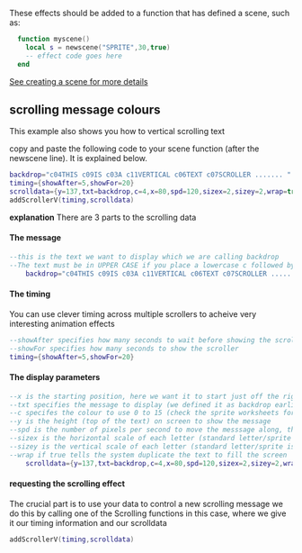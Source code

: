 These effects should be added to a function that has defined a scene, such as:

```lua
  function myscene()
    local s = newscene("SPRITE",30,true) 
    -- effect code goes here
  end
```
[See creating a scene for more details](https://github.com/HurrayBanana/DemoSceneCK/blob/main/CreatingAScene.md)

## scrolling message colours
This example also shows you how to vertical scrolling text

copy and paste the following code to your scene function (after the newscene line). It is explained below.

```lua
backdrop="c04THIS c09IS c03A c11VERTICAL c06TEXT c07SCROLLER ....... "
timing={showAfter=5,showFor=20}
scrolldata={y=137,txt=backdrop,c=4,x=80,spd=120,sizex=2,sizey=2,wrap=true,trans=0}
addScrollerV(timing,scrolldata)
```

**explanation** There are 3 parts to the scrolling data

#### The message
```lua
--this is the text we want to display which we are calling backdrop
--The text must be in UPPER CASE if you place a lowercase c followed by two digits 00 to 15 the colour of the drawn text will be changed
	backdrop="c04THIS c09IS c03A c11VERTICAL c06TEXT c07SCROLLER ....... "
``` 

#### The timing
You can use clever timing across multiple scrollers to acheive very interesting animation effects
```lua
--showAfter specifies how many seconds to wait before showing the scroller
--showFor specifies how many seconds to show the scroller
timing={showAfter=5,showFor=20}
```
#### The display parameters
```lua
--x is the starting position, here we want it to start just off the right hand side of the screen
--txt specifies the message to display (we defined it as backdrop earlier)
--c specifes the colour to use 0 to 15 (check the sprite worksheets for the colours)
--y is the height (top of the text) on screen to show the message
--spd is the number of pixels per second to move the messsage along, this would take a letter 4 seconds to cross the screen
--sizex is the horizontal scale of each letter (standard letter/sprite is 8 pixels wide)
--sizey is the vertical scale of each letter (standard letter/sprite is 8 pixels tall)
--wrap if true tells the system duplicate the text to fill the screen
	scrolldata={y=137,txt=backdrop,c=4,x=80,spd=120,sizex=2,sizey=2,wrap=true,trans=0}
```

#### requesting the scrolling effect
The crucial part is to use your data to control a new scrolling message we do this by calling one of the Scrolling functions in this case, where we give it our timing information and our scrolldata

```lua
addScrollerV(timing,scrolldata)
```


